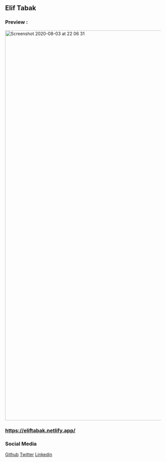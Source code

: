 ## Elif Tabak

### Preview :

<img width="1264" alt="Screenshot 2020-08-03 at 22 06 31" src="https://user-images.githubusercontent.com/58824027/89217867-9d2ddb80-d5d5-11ea-9983-46372f032825.png">

### https://eliftabak.netlify.app/

### Social Media

[Github](https://github.com/eliftabak)
[Twitter](https://twitter.com/elifchorghay)
[Linkedin](https://www.linkedin.com/in/eliftabak/)
